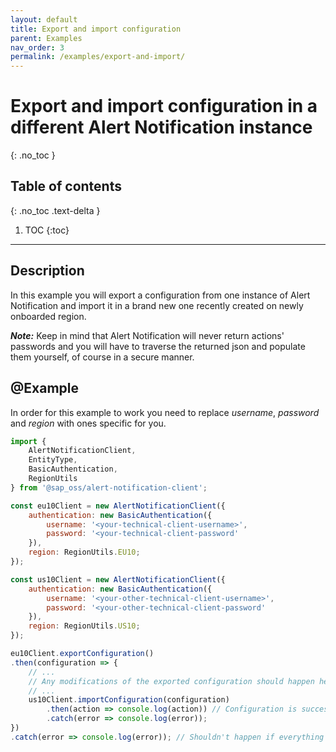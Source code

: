 ```yaml
---
layout: default
title: Export and import configuration
parent: Examples
nav_order: 3
permalink: /examples/export-and-import/
---
```


# Export and import configuration in a different Alert Notification instance
{: .no_toc }

## Table of contents
{: .no_toc .text-delta }

1. TOC
{:toc}

---

## Description

In this example you will export a configuration from one instance of Alert Notification and import it in a brand new one recently created on newly onboarded region.

_**Note:**_ Keep in mind that Alert Notification will never return actions' passwords and you will have to traverse the returned json and populate them yourself, of course in a secure manner.

## @Example

In order for this example to work you need to replace _username_, _password_ and _region_  with ones specific for you.

```js
import {
    AlertNotificationClient,
    EntityType,
    BasicAuthentication,
    RegionUtils
} from '@sap_oss/alert-notification-client';

const eu10Client = new AlertNotificationClient({
    authentication: new BasicAuthentication({
        username: '<your-technical-client-username>',
        password: '<your-technical-client-password'
    }),
    region: RegionUtils.EU10;
});

const us10Client = new AlertNotificationClient({
    authentication: new BasicAuthentication({
        username: '<your-other-technical-client-username>',
        password: '<your-other-technical-client-password'
    }),
    region: RegionUtils.US10;
});

eu10Client.exportConfiguration()
.then(configuration => {
    // ...
    // Any modifications of the exported configuration should happen here.
    // ...
    us10Client.importConfiguration(configuration)
        .then(action => console.log(action)) // Configuration is successfully imported
        .catch(error => console.log(error));
})
.catch(error => console.log(error)); // Shouldn't happen if everything above is setup correctly
```